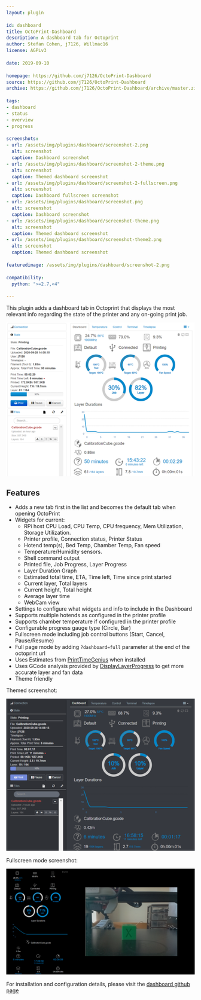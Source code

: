 ```yaml
---
layout: plugin

id: dashboard
title: OctoPrint-Dashboard
description: A dashboard tab for Octoprint
author: Stefan Cohen, j7126, Willmac16
license: AGPLv3

date: 2019-09-10

homepage: https://github.com/j7126/OctoPrint-Dashboard
source: https://github.com/j7126/OctoPrint-Dashboard
archive: https://github.com/j7126/OctoPrint-Dashboard/archive/master.zip

tags:
- dashboard
- status
- overview
- progress

screenshots:
- url: /assets/img/plugins/dashboard/screenshot-2.png
  alt: screenshot
  caption: Dashboard screenshot
- url: /assets/img/plugins/dashboard/screenshot-2-theme.png
  alt: screenshot
  caption: Themed dashboard screenshot
- url: /assets/img/plugins/dashboard/screenshot-2-fullscreen.png
  alt: screenshot
  caption: Dashboard fullscreen screenshot
- url: /assets/img/plugins/dashboard/screenshot.png
  alt: screenshot
  caption: Dashboard screenshot
- url: /assets/img/plugins/dashboard/screenshot-theme.png
  alt: screenshot
  caption: Themed dashboard screenshot
- url: /assets/img/plugins/dashboard/screenshot-theme2.png
  alt: screenshot
  caption: Themed dashboard screenshot

featuredimage: /assets/img/plugins/dashboard/screenshot-2.png

compatibility:
  python: ">=2.7,<4"

---
```

This plugin adds a  dashboard tab in Octoprint that displays the most relevant info regarding the state of the printer and any on-going print job.

![Screenshot](/assets/img/plugins/dashboard/screenshot-2.png)

## Features

* Adds a new tab first in the list and becomes the default tab when opening OctoPrint
* Widgets for current:
    * RPi host CPU Load, CPU Temp, CPU frequency, Mem Utilization, Storage Utilization.   
    * Printer profile, Connection status, Printer Status
    * Hotend temp(s), Bed Temp, Chamber Temp, Fan speed
    * Temperature/Humidity sensors.
    * Shell command output
    * Printed file, Job Progress, Layer Progress
    * Layer Duration Graph
    * Estimated total time, ETA, Time left, Time since print started
    * Current layer, Total layers
    * Current height, Total height
    * Average layer time
    * WebCam view
* Settings to configure what widgets and info to include in the Dashboard
* Supports multiple hotends as configured in the printer profile
* Supports chamber temperature if configured in the printer profile
* Configurable progress gauge type (Circle, Bar)
* Fullscreen mode including job control buttons (Start, Cancel, Pause/Resume)
* Full page mode by adding `?dashboard=full` parameter at the end of the octoprint url
* Uses Estimates from [PrintTimeGenius](https://plugins.octoprint.org/plugins/PrintTimeGenius/) when installed
* Uses GCode analysis provided by [DisplayLayerProgress](https://plugins.octoprint.org/plugins/DisplayLayerProgress/) to get more accurate layer and fan data
* Theme friendly


Themed screenshot: 

![Screenshot](/assets/img/plugins/dashboard/screenshot-2-theme.png)

Fullscreen mode screenshot: 

![Screenshot](/assets/img/plugins/dashboard/screenshot-2-fullscreen.png)


For installation and configuration details, please visit the [dashboard github page](https://github.com/j7126/OctoPrint-Dashboard)

